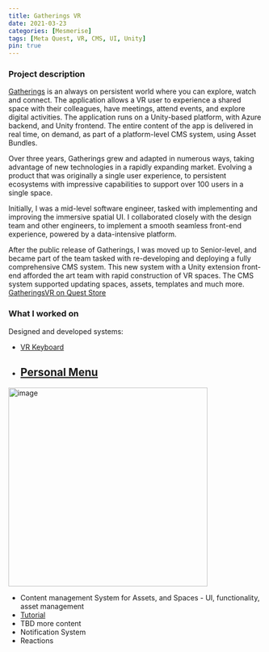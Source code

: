 ```yaml
---
title: Gatherings VR
date: 2021-03-23
categories: [Mesmerise]
tags: [Meta Quest, VR, CMS, UI, Unity]
pin: true
---
```


### Project description
[Gatherings](https://gatheringsvr.com/support/) is an always on persistent world where you can explore, watch and connect. 
The application allows a VR user to experience a shared space with their colleagues, have meetings, attend events, and explore digital activities.
The application runs on a Unity-based platform, with Azure backend, and Unity frontend. The entire content of the app is delivered in real time, on demand, as part of a platform-level CMS system, using Asset Bundles.

Over three years, Gatherings grew and adapted in numerous ways, taking advantage of new technologies in a rapidly expanding market. Evolving a product that was originally a single user experience, to persistent ecosystems with impressive capabilities to support over 100 users in a single space.

Initially, I was a mid-level software engineer, tasked with implementing and improving the immersive spatial UI. I collaborated closely with the design team and other engineers, to implement a smooth seamless front-end experience, powered by a data-intensive platform.

After the public release of Gatherings, I was moved up to Senior-level, and became part of the team tasked with re-developing and deploying a fully comprehensive CMS system. This new system with a Unity extension front-end afforded the art team with rapid construction of VR spaces. The CMS system supported updating spaces, assets, templates and much more. 
[GatheringsVR on Quest Store](https://www.meta.com/en-gb/experiences/3620763894706423/)
### What I worked on
Designed and developed systems:
- [VR Keyboard](https://vimeo.com/567142326) 
- [Personal Menu](https://vimeo.com/567129910)
  - 
<img width="394" alt="image" src="https://github.com/lyubomirlichev/lyubomirlichev.github.io/assets/74913022/5a89e91a-8b6c-4dd6-9afc-06bd69a4687b">

- Content management System for Assets, and Spaces - UI, functionality, asset management
- [Tutorial](https://youtu.be/Am5g2oxsG4s)
- TBD more content
- Notification System
- Reactions



